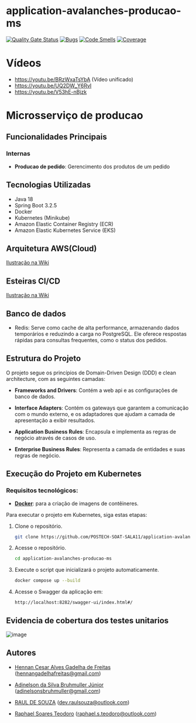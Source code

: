 # application-avalanches-producao-ms
[![Quality Gate Status](https://sonarcloud.io/api/project_badges/measure?project=POSTECH-SOAT-SALA11_application-avalanches-producao-ms&metric=alert_status)](https://sonarcloud.io/summary/new_code?id=POSTECH-SOAT-SALA11_application-avalanches-producao-ms)
[![Bugs](https://sonarcloud.io/api/project_badges/measure?project=POSTECH-SOAT-SALA11_application-avalanches-producao-ms&metric=bugs)](https://sonarcloud.io/summary/new_code?id=POSTECH-SOAT-SALA11_application-avalanches-producao-ms)
[![Code Smells](https://sonarcloud.io/api/project_badges/measure?project=POSTECH-SOAT-SALA11_application-avalanches-producao-ms&metric=code_smells)](https://sonarcloud.io/summary/new_code?id=POSTECH-SOAT-SALA11_application-avalanches-producao-ms)
[![Coverage](https://sonarcloud.io/api/project_badges/measure?project=POSTECH-SOAT-SALA11_application-avalanches-producao-ms&metric=coverage)](https://sonarcloud.io/summary/new_code?id=POSTECH-SOAT-SALA11_application-avalanches-producao-ms)

# Vídeos
- https://youtu.be/BRzWxaTsYbA (Vídeo unificado)
- https://youtu.be/UQ2DW_Y6RvI
- https://youtu.be/V53hE-nBjzk

# Microsserviço de producao
## Funcionalidades Principais 

### Internas
- **Producao de pedido**: Gerencimento dos produtos de um pedido

## Tecnologias Utilizadas

- Java 18
- Spring Boot 3.2.5
- Docker
- Kubernetes (Minikube)
- Amazon Elastic Container Registry (ECR)
- Amazon Elastic Kubernetes Service (EKS)

## Arquitetura AWS(Cloud)
[Ilustração na Wiki](https://github.com/POSTECH-SOAT-SALA11/application-avalanches-pagamento-ms/wiki/Arquitetura-AWS)

## Esteiras CI/CD
[Ilustração na Wiki](https://github.com/POSTECH-SOAT-SALA11/application-avalanches-pagamento-ms/wiki/Esteiras-CI-CD)

## Banco de dados
- Redis: Serve como cache de alta performance, armazenando dados temporários e reduzindo a carga no PostgreSQL. Ele oferece respostas rápidas para consultas frequentes, como o status dos pedidos.

## Estrutura do Projeto

O projeto segue os princípios de Domain-Driven Design (DDD) e clean architecture, com as seguintes camadas:

- **Frameworks and Drivers**: Contém a web api e as configurações de banco de dados.

- **Interface Adapters**: Contém os gateways que garantem a comunicação com o mundo externo,
e os adaptadores que ajudam a camada de apresentação a exibir resultados.

- **Application Business Rules**:  Encapsula e implementa as regras de negócio através de casos de uso.

- **Enterprise Business Rules**:  Representa a camada de entidades e suas regras de negócio.

## Execução do Projeto em Kubernetes

### Requisitos tecnológicos:
- **[Docker](https://www.docker.com/)**: para a criação de imagens de contêineres.

Para executar o projeto em Kubernetes, siga estas etapas:

1. Clone o repositório.
   ```bash
   git clone https://github.com/POSTECH-SOAT-SALA11/application-avalanches-producao-ms.git
   ```

2. Acesse o repositório.
   ```bash
   cd application-avalanches-producao-ms
   ```

3. Execute o script que inicializará o projeto automaticamente.
   ```bash
   docker compose up --build
    ```

4. Acesse o Swagger da aplicação em:
   ```
   http://localhost:8282/swagger-ui/index.html#/
   ```

## Evidencia de cobertura dos testes unitarios
![image](https://github.com/user-attachments/assets/7cfbdd97-f00a-4f0f-b137-5a68af7838fb)

## Autores

- [Hennan Cesar Alves Gadelha de Freitas](https://github.com/HennanGadelha)
  (hennangadelhafreitas@gmail.com)

- [Adinelson da Silva Bruhmuller Júnior](https://github.com/Doomwhite)
  (adinelsonsbruhmuller@gmail.com)

- [RAUL DE SOUZA](https://github.com/raulsouza-rm355416)
  (dev.raulsouza@outlook.com)

- [Raphael Soares Teodoro](https://github.com/raphasteodoro)
  (raphael.s.teodoro@outlook.com)




